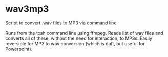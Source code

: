 # wav3mp3
Script to convert .wav files to MP3 via command line

Runs from the tcsh command line using ffmpeg. Reads list of wav files and converts all of these, without the need for interaction, to MP3s. Easily reversible for MP3 to wav conversion (which is daft, but useful for Powerpoint).

